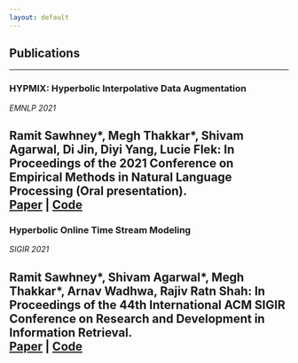 ```yaml
---
layout: default
---
```


## Publications 
---

### **HYPMIX: Hyperbolic Interpolative Data Augmentation**

*EMNLP 2021*

Ramit Sawhney\*, Megh Thakkar\*, Shivam Agarwal, Di Jin, Diyi Yang, Lucie Flek: In Proceedings of the 2021 Conference on Empirical Methods in Natural Language Processing (Oral presentation).  
[Paper](https://aclanthology.org/2021.emnlp-main.776/) | [Code](https://github.com/caisa-lab/hypmix-emnlp)
---


### **Hyperbolic Online Time Stream Modeling**

*SIGIR 2021*

Ramit Sawhney\*, Shivam Agarwal\*, Megh Thakkar\*, Arnav Wadhwa, Rajiv Ratn Shah: In Proceedings of the 44th International ACM SIGIR Conference on Research and Development in Information Retrieval.  
[Paper](https://dl.acm.org/doi/abs/10.1145/3404835.3463119) | [Code](https://github.com/midas-research/hyperbolic-tlstm-sigir)
---
